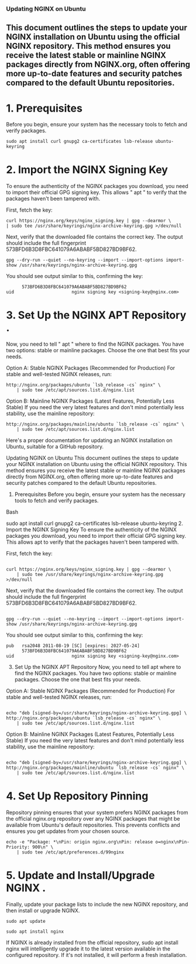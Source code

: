 ### Updating NGINX on Ubuntu
## This document outlines the steps to update your NGINX installation on Ubuntu using the official NGINX repository. This method ensures you receive the latest stable or mainline NGINX packages directly from NGINX.org, often offering more up-to-date features and security patches compared to the default Ubuntu repositories.

# 1. Prerequisites
Before you begin, ensure your system has the necessary tools to fetch and verify packages.

``` 
sudo apt install curl gnupg2 ca-certificates lsb-release ubuntu-keyring

 ```

# 2. Import the NGINX Signing Key

To ensure the authenticity of the NGINX packages you download, you need to import their official GPG signing key. This allows " apt " to verify that the packages haven't been tampered with.

First, fetch the key:

```
curl https://nginx.org/keys/nginx_signing.key | gpg --dearmor \
| sudo tee /usr/share/keyrings/nginx-archive-keyring.gpg >/dev/null

``` 

Next, verify that the downloaded file contains the correct key. The output should include the full fingerprint 573BFD6B3D8FBC641079A6ABABF5BD827BD9BF62.

``` gpg --dry-run --quiet --no-keyring --import --import-options import-show /usr/share/keyrings/nginx-archive-keyring.gpg ```

You should see output similar to this, confirming the key: 

``` pub   rsa2048 2011-08-19 [SC] [expires: 2027-05-24]
      573BFD6B3D8FBC641079A6ABABF5BD827BD9BF62
uid                      nginx signing key <signing-key@nginx.com>
```




# 3. Set Up the NGINX APT Repository .

Now, you need to tell " apt " where to find the NGINX packages. You have two options: stable or mainline packages. Choose the one that best fits your needs.

Option A: Stable NGINX Packages (Recommended for Production)
For stable and well-tested NGINX releases, run:

``` echo "deb [signed-by=/usr/share/keyrings/nginx-archive-keyring.gpg] \
http://nginx.org/packages/ubuntu `lsb_release -cs` nginx" \
    | sudo tee /etc/apt/sources.list.d/nginx.list
```


Option B: Mainline NGINX Packages (Latest Features, Potentially Less Stable)
If you need the very latest features and don't mind potentially less stability, use the mainline repository:

``` echo "deb [signed-by=/usr/share/keyrings/nginx-archive-keyring.gpg] \
http://nginx.org/packages/mainline/ubuntu `lsb_release -cs` nginx" \
    | sudo tee /etc/apt/sources.list.d/nginx.list
``` 

Here's a proper documentation for updating an NGINX installation on Ubuntu, suitable for a GitHub repository.

Updating NGINX on Ubuntu
This document outlines the steps to update your NGINX installation on Ubuntu using the official NGINX repository. This method ensures you receive the latest stable or mainline NGINX packages directly from NGINX.org, often offering more up-to-date features and security patches compared to the default Ubuntu repositories.

1. Prerequisites
Before you begin, ensure your system has the necessary tools to fetch and verify packages.

Bash

sudo apt install curl gnupg2 ca-certificates lsb-release ubuntu-keyring
2. Import the NGINX Signing Key
To ensure the authenticity of the NGINX packages you download, you need to import their official GPG signing key. This allows apt to verify that the packages haven't been tampered with.

First, fetch the key:

```

curl https://nginx.org/keys/nginx_signing.key | gpg --dearmor \
    | sudo tee /usr/share/keyrings/nginx-archive-keyring.gpg >/dev/null
```
Next, verify that the downloaded file contains the correct key. The output should include the full fingerprint 573BFD6B3D8FBC641079A6ABABF5BD827BD9BF62.

```

gpg --dry-run --quiet --no-keyring --import --import-options import-show /usr/share/keyrings/nginx-archive-keyring.gpg
```
You should see output similar to this, confirming the key:
```
pub   rsa2048 2011-08-19 [SC] [expires: 2027-05-24]
      573BFD6B3D8FBC641079A6ABABF5BD827BD9BF62
uid                      nginx signing key <signing-key@nginx.com>
```

3. Set Up the NGINX APT Repository
Now, you need to tell apt where to find the NGINX packages. You have two options: stable or mainline packages. Choose the one that best fits your needs.

Option A: Stable NGINX Packages (Recommended for Production)
For stable and well-tested NGINX releases, run:

```

echo "deb [signed-by=/usr/share/keyrings/nginx-archive-keyring.gpg] \
http://nginx.org/packages/ubuntu `lsb_release -cs` nginx" \
    | sudo tee /etc/apt/sources.list.d/nginx.list
```
Option B: Mainline NGINX Packages (Latest Features, Potentially Less Stable)
If you need the very latest features and don't mind potentially less stability, use the mainline repository:

```

echo "deb [signed-by=/usr/share/keyrings/nginx-archive-keyring.gpg] \
http://nginx.org/packages/mainline/ubuntu `lsb_release -cs` nginx" \
    | sudo tee /etc/apt/sources.list.d/nginx.list
```

# 4. Set Up Repository Pinning

Repository pinning ensures that your system prefers NGINX packages from the official nginx.org repository over any NGINX packages that might be available from Ubuntu's default repositories. This prevents conflicts and ensures you get updates from your chosen source.

```
echo -e "Package: *\nPin: origin nginx.org\nPin: release o=nginx\nPin-Priority: 900\n" \
    | sudo tee /etc/apt/preferences.d/99nginx
```

# 5. Update and Install/Upgrade NGINX .

Finally, update your package lists to include the new NGINX repository, and then install or upgrade NGINX.

``` sudo apt update ```


``` sudo apt install nginx ```

If NGINX is already installed from the official repository, sudo apt install nginx will intelligently upgrade it to the latest version available in the configured repository. If it's not installed, it will perform a fresh installation.

